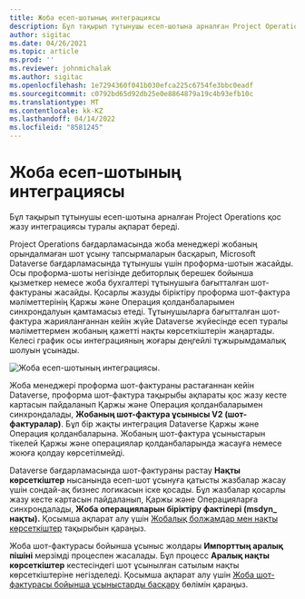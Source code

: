 ```yaml
---
title: Жоба есеп-шотының интеграциясы
description: Бұл тақырып тұтынушы есеп-шотына арналған Project Operations қос жазу интеграциясы туралы ақпарат береді.
author: sigitac
ms.date: 04/26/2021
ms.topic: article
ms.prod: ''
ms.reviewer: johnmichalak
ms.author: sigitac
ms.openlocfilehash: 1e7294360f041b030efca225c6754fe3bbc0eadf
ms.sourcegitcommit: c0792bd65d92db25e0e8864879a19c4b93efb10c
ms.translationtype: MT
ms.contentlocale: kk-KZ
ms.lasthandoff: 04/14/2022
ms.locfileid: "8581245"
---
```

# <a name="project-invoice-integration"></a>Жоба есеп-шотының интеграциясы

Бұл тақырып тұтынушы есеп-шотына арналған Project Operations қос жазу интеграциясы туралы ақпарат береді.

Project Operations бағдарламасында жоба менеджері жобаның орындалмаған шот ұсыну тапсырмаларын басқарып, Microsoft Dataverse бағдарламасында тұтынушы үшін проформа-шотын жасайды. Осы проформа-шоты негізінде дебиторлық берешек бойынша қызметкер немесе жоба бухгалтері тұтынушыға бағытталған шот-фактураны жасайды. Қосарлы жазуды біріктіру проформа шот-фактура мәліметтерінің Қаржы және Операция қолданбаларымен синхрондалуын қамтамасыз етеді. Тұтынушыларға бағытталған шот-фактура жарияланғаннан кейін жүйе Dataverse жүйесінде есеп туралы мәліметтермен жобаның қажетті нақты көрсеткіштерін жаңартады. Келесі график осы интеграцияның жоғары деңгейлі тұжырымдамалық шолуын ұсынады.

   ![Жоба есеп-шотының интеграциясы.](./media/DW5Invoicing.png)

Жоба менеджері проформа шот-фактураны растағаннан кейін Dataverse, проформа шот-фактура тақырыбы ақпараты қос жазу кесте картасын пайдаланып Қаржы және Операция қолданбаларымен синхрондалады, **Жобаның шот-фактура ұсынысы V2 (шот-фактуралар)**. Бұл бір жақты интеграция Dataverse Қаржы және Операция қолданбаларына. Жобаның шот-фактура ұсыныстарын тікелей Қаржы және операциялар қолданбаларында жасауға немесе жоюға қолдау көрсетілмейді.

Dataverse бағдарламасында шот-фактураны растау **Нақты көрсеткіштер** нысанында есеп-шот ұсынуға қатысты жазбалар жасау үшін сондай-ақ бизнес логикасын іске қосады. Бұл жазбалар қосарлы жазу кесте картасын пайдаланып, Қаржы және Операцияларға синхрондалады, **Жоба операцияларын біріктіру фактілері (msdyn\_ нақты).** Қосымша ақпарат алу үшін [Жобалық болжамдар мен нақты көрсеткіштер](resource-dual-write-estimates-actuals.md) тақырыбын қараңыз. 

Жоба шот-фактурасы бойынша ұсыныс жолдары **Импорттың аралық пішіні** мерзімді процеспен жасалады. Бұл процесс **Аралық нақты көрсеткіштер** кестесіндегі шот ұсынылған сатылым нақты көрсеткіштеріне негізделеді. Қосымша ақпарат алу үшін [Жоба шот-фактурасы бойынша ұсыныстарды басқару](../invoicing/format-update-project-invoice-proposals.md#create-project-invoice-proposals) бөлімін қараңыз. 
